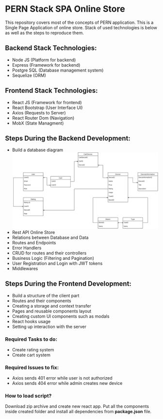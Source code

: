 # PERN Stack SPA Online Store
This repository covers most of the concepts of PERN application. This is a Single Page Application of online store. Stack of used technologies is below as well as the steps to reproduce them.

## Backend Stack Technologies:
* Node JS (Platform for backend)
* Express (Framework for backend)
* Postgre SQL (Database management system)
* Sequelize (ORM)

## Frontend Stack Technologies:
* React JS (Framework for frontend)
* React Bootstrap (User Interface UI)
* Axios (Requests to Server)
* React Router Dom (Navigation)
* MobX (State Managment)

## Steps During the Backend Development:
* Build a database diagram
![alt text](https://github.com/dmitriyhulpe/Store/blob/main/base/Store%20Diagram.png)
* Rest API Online Store
* Relations between Database and Data
* Routes and Endpoints
* Error Handlers
* CRUD for routes and their controllers
* Business Logic (Filtering and Pagination)
* User Registration and Login with JWT tokens
* Middlewares

## Steps During the Frontend Development:
* Build a structure of the client part
* Routes and their components
* Creating a storage and context transfer
* Pages and reusable components layout
* Creating custom UI components such as modals 
* React hooks usage
* Setting up interaction with the server

### Required Tasks to do:
* Create rating system
* Create cart system

### Required Issues to fix:
* Axios sends 401 error while user is not authorized
* Axios sends 404 error while admin creates new device

### How to load script?
Download zip archive and create new react app. Put all the components inside created folder and install all dependencies from **package.json** file.
